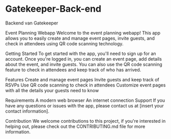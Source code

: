 # Gatekeeper-Back-end
Backend van Gatekeeper


Event Planning Webapp
Welcome to the event planning webapp! This app allows you to easily create and manage event pages, invite guests, and check in attendees using QR code scanning technology.

Getting Started
To get started with the app, you'll need to sign up for an account. Once you're logged in, you can create an event page, add details about the event, and invite guests. You can also use the QR code scanning feature to check in attendees and keep track of who has arrived.

Features
Create and manage event pages
Invite guests and keep track of RSVPs
Use QR code scanning to check in attendees
Customize event pages with all the details your guests need to know

Requirements
A modern web browser
An internet connection
Support
If you have any questions or issues with the app, please contact us at [insert your contact information].

Contribution
We welcome contributions to this project, if you're interested in helping out, please check out the CONTRIBUTING.md file for more information.
